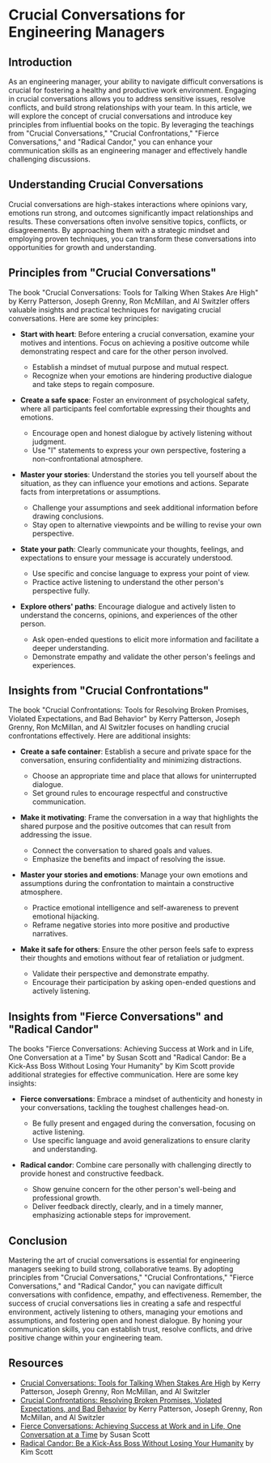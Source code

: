 # Crucial Conversations for Engineering Managers

## Introduction

As an engineering manager, your ability to navigate difficult conversations is crucial for fostering a healthy and productive work environment. Engaging in crucial conversations allows you to address sensitive issues, resolve conflicts, and build strong relationships with your team. In this article, we will explore the concept of crucial conversations and introduce key principles from influential books on the topic. By leveraging the teachings from "Crucial Conversations," "Crucial Confrontations," "Fierce Conversations," and "Radical Candor," you can enhance your communication skills as an engineering manager and effectively handle challenging discussions.

## Understanding Crucial Conversations

Crucial conversations are high-stakes interactions where opinions vary, emotions run strong, and outcomes significantly impact relationships and results. These conversations often involve sensitive topics, conflicts, or disagreements. By approaching them with a strategic mindset and employing proven techniques, you can transform these conversations into opportunities for growth and understanding.

## Principles from "Crucial Conversations"

The book "Crucial Conversations: Tools for Talking When Stakes Are High" by Kerry Patterson, Joseph Grenny, Ron McMillan, and Al Switzler offers valuable insights and practical techniques for navigating crucial conversations. Here are some key principles:

* **Start with heart**: Before entering a crucial conversation, examine your motives and intentions. Focus on achieving a positive outcome while demonstrating respect and care for the other person involved.
    * Establish a mindset of mutual purpose and mutual respect.
    * Recognize when your emotions are hindering productive dialogue and take steps to regain composure.

* **Create a safe space**: Foster an environment of psychological safety, where all participants feel comfortable expressing their thoughts and emotions.
    * Encourage open and honest dialogue by actively listening without judgment.
    * Use "I" statements to express your own perspective, fostering a non-confrontational atmosphere.

* **Master your stories**: Understand the stories you tell yourself about the situation, as they can influence your emotions and actions. Separate facts from interpretations or assumptions.
    * Challenge your assumptions and seek additional information before drawing conclusions.
    * Stay open to alternative viewpoints and be willing to revise your own perspective.

* **State your path**: Clearly communicate your thoughts, feelings, and expectations to ensure your message is accurately understood.
    * Use specific and concise language to express your point of view.
    * Practice active listening to understand the other person's perspective fully.

* **Explore others' paths**: Encourage dialogue and actively listen to understand the concerns, opinions, and experiences of the other person.
    * Ask open-ended questions to elicit more information and facilitate a deeper understanding.
    * Demonstrate empathy and validate the other person's feelings and experiences.

## Insights from "Crucial Confrontations"

The book "Crucial Confrontations: Tools for Resolving Broken Promises, Violated Expectations, and Bad Behavior" by Kerry Patterson, Joseph Grenny, Ron McMillan, and Al Switzler focuses on handling crucial confrontations effectively. Here are additional insights:

* **Create a safe container**: Establish a secure and private space for the conversation, ensuring confidentiality and minimizing distractions.
    * Choose an appropriate time and place that allows for uninterrupted dialogue.
    * Set ground rules to encourage respectful and constructive communication.

* **Make it motivating**: Frame the conversation in a way that highlights the shared purpose and the positive outcomes that can result from addressing the issue.
    * Connect the conversation to shared goals and values.
    * Emphasize the benefits and impact of resolving the issue.

* **Master your stories and emotions**: Manage your own emotions and assumptions during the confrontation to maintain a constructive atmosphere.
    * Practice emotional intelligence and self-awareness to prevent emotional hijacking.
    * Reframe negative stories into more positive and productive narratives.

* **Make it safe for others**: Ensure the other person feels safe to express their thoughts and emotions without fear of retaliation or judgment.
    * Validate their perspective and demonstrate empathy.
    * Encourage their participation by asking open-ended questions and actively listening.

## Insights from "Fierce Conversations" and "Radical Candor"

The books "Fierce Conversations: Achieving Success at Work and in Life, One Conversation at a Time" by Susan Scott and "Radical Candor: Be a Kick-Ass Boss Without Losing Your Humanity" by Kim Scott provide additional strategies for effective communication. Here are some key insights:

* **Fierce conversations**: Embrace a mindset of authenticity and honesty in your conversations, tackling the toughest challenges head-on.
    * Be fully present and engaged during the conversation, focusing on active listening.
    * Use specific language and avoid generalizations to ensure clarity and understanding.

* **Radical candor**: Combine care personally with challenging directly to provide honest and constructive feedback.
    * Show genuine concern for the other person's well-being and professional growth.
    * Deliver feedback directly, clearly, and in a timely manner, emphasizing actionable steps for improvement.

## Conclusion

Mastering the art of crucial conversations is essential for engineering managers seeking to build strong, collaborative teams. By adopting principles from "Crucial Conversations," "Crucial Confrontations," "Fierce Conversations," and "Radical Candor," you can navigate difficult conversations with confidence, empathy, and effectiveness. Remember, the success of crucial conversations lies in creating a safe and respectful environment, actively listening to others, managing your emotions and assumptions, and fostering open and honest dialogue. By honing your communication skills, you can establish trust, resolve conflicts, and drive positive change within your engineering team.

## Resources

* [Crucial Conversations: Tools for Talking When Stakes Are High](https://www.amazon.com/Crucial-Conversations-Talking-Stakes-Second/dp/1469266822) by Kerry Patterson, Joseph Grenny, Ron McMillan, and Al Switzler
* [Crucial Confrontations: Resolving Broken Promises, Violated Expectations, and Bad Behavior](https://www.amazon.com/Crucial-Confrontations-Resolving-Promises-Expectations/dp/0071446524) by Kerry Patterson, Joseph Grenny, Ron McMillan, and Al Switzler
* [Fierce Conversations: Achieving Success at Work and in Life, One Conversation at a Time](https://www.amazon.com/Fierce-Conversations-Achieving-Success-Conversation/dp/0425193373) by Susan Scott
* [Radical Candor: Be a Kick-Ass Boss Without Losing Your Humanity](https://www.amazon.com/Radical-Candor-Revised-Kick-Ass-Humanity/dp/1250235375) by Kim Scott
